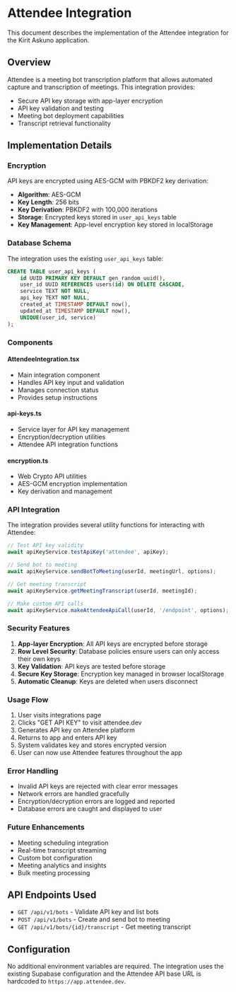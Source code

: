 # Attendee Integration

This document describes the implementation of the Attendee integration for the Kirit Askuno application.

## Overview

Attendee is a meeting bot transcription platform that allows automated capture and transcription of meetings. This integration provides:

- Secure API key storage with app-layer encryption
- API key validation and testing
- Meeting bot deployment capabilities
- Transcript retrieval functionality

## Implementation Details

### Encryption

API keys are encrypted using AES-GCM with PBKDF2 key derivation:

- **Algorithm**: AES-GCM
- **Key Length**: 256 bits
- **Key Derivation**: PBKDF2 with 100,000 iterations
- **Storage**: Encrypted keys stored in `user_api_keys` table
- **Key Management**: App-level encryption key stored in localStorage

### Database Schema

The integration uses the existing `user_api_keys` table:

```sql
CREATE TABLE user_api_keys (
    id UUID PRIMARY KEY DEFAULT gen_random_uuid(),
    user_id UUID REFERENCES users(id) ON DELETE CASCADE,
    service TEXT NOT NULL,
    api_key TEXT NOT NULL,
    created_at TIMESTAMP DEFAULT now(),
    updated_at TIMESTAMP DEFAULT now(),
    UNIQUE(user_id, service)
);
```

### Components

#### AttendeeIntegration.tsx
- Main integration component
- Handles API key input and validation
- Manages connection status
- Provides setup instructions

#### api-keys.ts
- Service layer for API key management
- Encryption/decryption utilities
- Attendee API integration functions

#### encryption.ts
- Web Crypto API utilities
- AES-GCM encryption implementation
- Key derivation and management

### API Integration

The integration provides several utility functions for interacting with Attendee:

```typescript
// Test API key validity
await apiKeyService.testApiKey('attendee', apiKey);

// Send bot to meeting
await apiKeyService.sendBotToMeeting(userId, meetingUrl, options);

// Get meeting transcript
await apiKeyService.getMeetingTranscript(userId, meetingId);

// Make custom API calls
await apiKeyService.makeAttendeeApiCall(userId, '/endpoint', options);
```

### Security Features

1. **App-layer Encryption**: All API keys are encrypted before storage
2. **Row Level Security**: Database policies ensure users can only access their own keys
3. **Key Validation**: API keys are tested before storage
4. **Secure Key Storage**: Encryption key managed in browser localStorage
5. **Automatic Cleanup**: Keys are deleted when users disconnect

### Usage Flow

1. User visits integrations page
2. Clicks "GET API KEY" to visit attendee.dev
3. Generates API key on Attendee platform
4. Returns to app and enters API key
5. System validates key and stores encrypted version
6. User can now use Attendee features throughout the app

### Error Handling

- Invalid API keys are rejected with clear error messages
- Network errors are handled gracefully
- Encryption/decryption errors are logged and reported
- Database errors are caught and displayed to user

### Future Enhancements

- Meeting scheduling integration
- Real-time transcript streaming
- Custom bot configuration
- Meeting analytics and insights
- Bulk meeting processing

## API Endpoints Used

- `GET /api/v1/bots` - Validate API key and list bots
- `POST /api/v1/bots` - Create and send bot to meeting
- `GET /api/v1/bots/{id}/transcript` - Get meeting transcript

## Configuration

No additional environment variables are required. The integration uses the existing Supabase configuration and the Attendee API base URL is hardcoded to `https://app.attendee.dev`. 